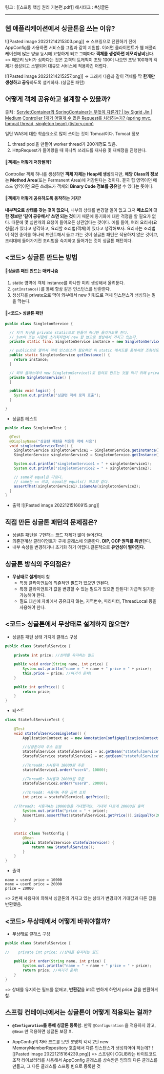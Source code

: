 링크 : [[스프링 핵심 원리  기본편.pdf]]
해시태크 : #싱글톤

----

## 웹 애플리케이션에서 싱글톤을 쓰는 이유?
![[Pasted image 20221214215303.png]]
=> 스프링으로 전환하기 전에 AppConfig를 사용하면 서비스를 그림과 같이 지원함. 이러면 클라이언트가 웹 애플리케이션에 많은 양을 동시에 요청하게 되고 그때마다 **객체를 생성하면 메모리낭비**된다.
=> 메모리 낭비가 심하다는 것은 고객의 트래픽이 초당 100이 나오면 초당 100개의 객체가 생성되고 소멸되어 대규모 서비스에 적용하긴 어렵다.


![[Pasted image 20221214215257.png]]
=> 그래서 다음과 같이 객체를 딱 **한개만 생성하고 공유**하도록 설계하자. (싱글톤 패턴)

## 어떻게 객체 공유하고 설계할 수 있을까?
출처 : [ServletContainer와 SpringContainer는 무엇이 다른가? | by Sigrid Jin | Medium](https://jypthemiracle.medium.com/servletcontainer%EC%99%80-springcontainer%EB%8A%94-%EB%AC%B4%EC%97%87%EC%9D%B4-%EB%8B%A4%EB%A5%B8%EA%B0%80-626d27a80fe5)
[Controller 1개가 어떻게 수 많은 Request를 처리하는가? (spring mvc, tomcat thread, singleton bean) (tistory.com)](https://jeong-pro.tistory.com/204)

일단 WAS에 대한 학습요소로 많이 쓰이는 것이 Tomcat이다.
Tomcat 정보
1) thread pool을 만들어 worker thread가 200개정도 있음.
2) HttpRequest가 들어왔을 때 하나씩 쓰레드를 재사용 및 재배정을 진행한다.


#### 📌객체는 어떻게 저장될까?
Controller 객체 하나를 생성하면 **객체 자체는 Heap에 생성**되지만, **해당 Class의 정보는 Method Area**(또는 Permanent Area)에 저장된다는 것이다. 결국 힙 영역이던 메소드 영역이던 모든 쓰레드가 객체의 **Binary Code 정보를 공유**할 수 있다는 뜻이다. 


#### 📌객체가 어떻게 공유하도록 동작하는 거지?
**내부적으로 상태를 갖는 것이 없으니**, 내부의 상태를 변경할 일이 없고 그저 **메소드에 대한 정보만 ‘같이 공유해서’ 쓰면 되는 것**이기 때문에 동기화에 대한 걱정을 할 필요가 없다. 때문에 몇 십만개의 요청이 들어오든 상관없다는 것이다.
예를 들어, 여러 요리사(요청들)가 있다고 생각하고, 요리할 조리법(객체)이 있다고 생각해보자. 요리사는 조리법이 적힌 종이를 하나씩 프린트해서 들고 가는 것이 싱글톤 패턴은 적용하지 않은 것이고, 조리대에 들어가기전 조리법을 숙지하고 들어가는 것이 싱글톤 패턴이다.


## <코드> 싱글톤 만드는 방법
#### 📌싱글톤 패턴 만드는 매커니즘
1) static 영역에 객체 instance를 하나만 미리 생성해서 올려둔다.
2) `getInstance()`를 통해 항상 같은 인스턴스를 반환한다.
3) 생성자를 private으로 막아 외부에서 new 키워드로 객체 인스턴스가 생성되는 일을 막는다.


#### 📌<코드> 싱글톤 패턴
```java
public class SingletonService {

  // 자기 자신을 private static으로 만들어 하나만 올라가도록 한다.
  // jvm이 뜨는 시점에 초기화하면서 new 한 번으로 생성해서 가지고 있는다.
  private static final SingletonService instance = new SingletonService();

  // public으로 열어서 객체 인스턴스가 필요하면 이 static 메서드를 통해서면 조회하도록 허용한다.
  public static SingletonService getInstance() {
    return instance;
  }

  // 외부 클래스에서 new SingletonService()로 임의로 만드는 것을 막기 위해 private 생성자를 만든다.
  private SingletonService() {
  }

  public void logic() {
    System.out.println("싱글턴 객체 로직 호출");
  }

}
```

- 싱글톤 테스트
```java
public class SingletonTest {

  @Test
  @DisplayName("싱글턴 패턴을 적용한 객체 사용")
  void singletonServiceTest() {
    SingletonService singletonService1 = SingletonService.getInstance();
    SingletonService singletonService2 = SingletonService.getInstance();

    System.out.println("singletonService1 = " + singletonService1);
    System.out.println("singletonService2 = " + singletonService2);

    // same과 equal은 다르다.
    // same는 == 비교, equal은 equals() 비교와 같다.
    assertThat(singletonService1).isSameAs(singletonService2);
  }
}
```

- 출력
![[Pasted image 20221215160915.png]]


## 직접 만든 싱글톤 패턴의 문제점은?
-   싱글톤 패턴을 구현하는 코드 자체가 많이 들어간다.  
-   의존관계상 클라이언트가 구체 클래스에 의존한다. **DIP, OCP 원칙를 위반**한다.  
-   내부 속성을 변경하거나 초기화 하기 어렵다.결론적으로 **유연성이 떨어진다.**


## 싱글톤 방식의 주의점은?
-   **무상태로 설계**해야 함
    -   특정 클라이언트에 의존적인 필드가 있으면 안된다. 
    -   특정 클라이언트가 값을 변경할 수 있는 필드가 있으면 안된다! 가급적 읽기만 가능해야 한다.  
    -   필드 대신에 자바에서 공유되지 않는, 지역변수, 파라미터, ThreadLocal 등을 사용해야 한다.  


## <코드> 싱글톤에서 무상태로 설계하지 않으면?
- 싱글톤 패턴 상태 가지게 클래스 구성
```java
public class StatefulService {  
  
    private int price; //상태를 유지하는 필드  
  
    public void order(String name, int price) {  
        System.out.println("name = " + name + " price = " + price);  
        this.price = price; //여기가 문제!  
    }  
  
    public int getPrice() {  
        return price;  
    }  
}
```

- 테스트
```java
class StatefulServiceTest {  
  
    @Test  
    void statefulServiceSingleton() {  
        ApplicationContext ac = new AnnotationConfigApplicationContext(TestConfig.class);  
  
        //싱글톤이라 주소 같음  
        StatefulService statefulService1 = ac.getBean("statefulService", StatefulService.class);  
        StatefulService statefulService2 = ac.getBean("statefulService", StatefulService.class);  
  
        //ThreadA: A사용자 10000원 주문  
        statefulService1.order("userA", 10000);  
  
        //ThreadB: B사용자 20000원 주문  
        statefulService2.order("userB", 20000);  
  
        //ThreadA: 사용자A 주문 금액 조회  
        int price = statefulService1.getPrice();  
  
    //ThreadA: 사용자A는 10000원을 기대했지만, 기대와 다르게 20000원 출력  
        System.out.println("price = " + price);  
        Assertions.assertThat(statefulService1.getPrice()).isEqualTo(20000);  
    }  
  
  
    static class TestConfig {  
        @Bean  
        public StatefulService statefulService() {  
            return new StatefulService();  
        }  
    }  
}
```

- 출력
```
name = userA price = 10000
name = userB price = 20000
price = 20000
```
=> 2번째 사용자에 의해서 싱글톤의 가지고 있는 상태가 변경되어 기대값과 다른 값을 반환했음.


## <코드> 무상태에서 어떻게 바꿔야할까?
 - 무상태로 클래스 구성
```java
public class StatefulService {  
  
//    private int price; //상태를 유지하는 필드  
  
    public int order(String name, int price) {  
        System.out.println("name = " + name + " price = " + price);  
        return price; //여기가 문제!  
    }  
}
```
=> 상태를 유지하는 필드를 없애고, **반환값**을 int로 변하게 하면서 price 값을 반환하게 함.


## 스프링 컨테이너에서는 싱글톤이 어떻게 적용되는 걸까?
- **`@Configuration`를 통해 싱글톤 등록**함. 만약 `@Configuration` 을 적용하지 않고, `@Bean` 만 적용하면 싱글톤 보장 X.

-  AppConfig의 자바 코드를 보면 분명히 각각 2번 new MemoryMemberRepository 호출해서 다른 인스턴스가 생성되어야 하는데? 
![[Pasted image 20221215164239.png]]
=> 스프링이 CGLIB라는 바이트코드 조작 라이브러리를 사용해서 AppConfig 클래스를 상속받은 임의의 다른 클래스를 만들고, 그 다른 클래스를 스프링 빈으로 등록한 것  
